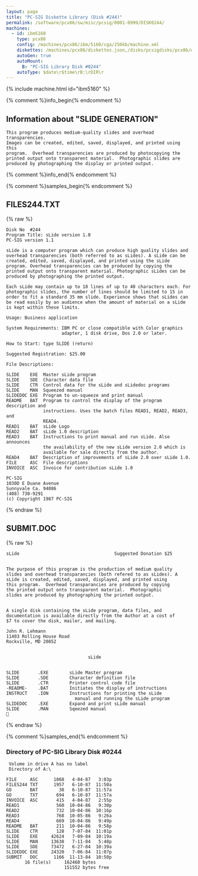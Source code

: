 ```yaml
---
layout: page
title: "PC-SIG Diskette Library (Disk #244)"
permalink: /software/pcx86/sw/misc/pcsig/0001-0999/DISK0244/
machines:
  - id: ibm5160
    type: pcx86
    config: /machines/pcx86/ibm/5160/cga/256kb/machine.xml
    diskettes: /machines/pcx86/diskettes.json,/disks/pcsigdisks/pcx86/diskettes.json
    autoGen: true
    autoMount:
      B: "PC-SIG Library Disk #0244"
    autoType: $date\r$time\rB:\rDIR\r
---
```


{% include machine.html id="ibm5160" %}

{% comment %}info_begin{% endcomment %}

## Information about "SLIDE GENERATION"

    This program produces medium-quality slides and overhead transparencies.
    Images can be created, edited, saved, displayed, and printed using this
    program.  Overhead transparencies are produced by photocopying the
    printed output onto transparent material.  Photographic slides are
    produced by photographing the display or printed output.
{% comment %}info_end{% endcomment %}

{% comment %}samples_begin{% endcomment %}

## FILES244.TXT

{% raw %}
```
Disk No  #244
Program Title: sLide version 1.0
PC-SIG version 1.1
 
sLide is a computer program which can produce high quality slides and
overhead transparencies (both referred to as sLides). A sLide can be
created, edited, saved, displayed, and printed using the sLide
program. Overhead transparencies can be produced by copying the
printed output onto transparent material. Photographic sLides can be
produced by photographing the printed output.
 
Each sLide may contain up to 18 lines of up to 40 characters each. For
photographic slides, the number of lines should be limited to 15 in
order to fit a standard 35 mm slide. Experience shows that sLides can
be read easily by an audience when the amount of material on a sLide
is kept within these limits.
 
Usage: Business application
 
System Requirements: IBM PC or close compatible with Color graphics
                     adapter, 1 disk drive, Dos 2.0 or later.
 
How to Start: type SLIDE (return)
 
Suggested Registration: $25.00
 
File Descriptions:
 
SLIDE    EXE  Master sLide program
SLIDE    SDE  Character data file
SLIDE    CTR  Control data for the sLide and sLidedoc programs
SLIDE    MAN  Squeezed manual
SLIDEDOC EXE  Program to un-squeeze and print manual
README   BAT  Program to control the display of the program description and
              instructions. Uses the batch files READ1, READ2, READ3, and
              READ4.
READ1    BAT  sLide Logo
READ2    BAT  sLide 1.0 description
READ3    BAT  Instructions to print manual and run sLide. Also announces
              the availability of the new sLide version 2.0 which is
              available for sale directly from the author.
READ4    BAT  Description of improvements of sLide 2.0 over sLide 1.0.
FILE     ASC  File descriptions
INVOICE  ASC  Invoice for contribution sLide 1.0
 
PC-SIG
1030D E Duane Avenue
Sunnyvale Ca. 94086
(408) 730-9291
(c) Copyright 1987 PC-SIG

```
{% endraw %}

## SUBMIT.DOC

{% raw %}
```
sLide                                    Suggested Donation $25


The purpose of this program is the production of medium quality
slides and overhead transparancies (both refered to as sLides). A
sLide is created, edited, saved, displayed, and printed using
this program.  Overhead transparancies are produced by copying
the printed output onto transparent material.  Photographic
slides are produced by photographing the printed output.


A single disk containing the sLide program, data files, and
documentation is available directly from the Author at a cost of
$7 to cover the disk, mailer, and mailing.

John R. Lehmann
11403 Rolling House Road
Rockville, MD 20852


                               sLide


SLIDE       .EXE        sLide Master program
SLIDE       .SDE        Character definition file
SLIDE       .CTR        Printer control code file
-README-    .BAT        Initiates the display of instructions
INSTRUCT    .ION        Instructions for printing the sLide
                          manual and running the sLide program
SLIDEDOC    .EXE        Expand and print sLide manual
SLIDE       .MAN        Sqeezed manual

```
{% endraw %}

{% comment %}samples_end{% endcomment %}

### Directory of PC-SIG Library Disk #0244

     Volume in drive A has no label
     Directory of A:\

    FILE     ASC      1068   4-04-87   3:03p
    FILES244 TXT      1957   6-10-87  11:50a
    GO       BAT        38   6-10-87  11:57a
    GO       TXT       694   6-10-87  11:57a
    INVOICE  ASC       415   4-04-87   2:55p
    READ1              560  10-04-86   9:30p
    READ2              732  10-04-86  10:16p
    READ3              768  10-05-86   9:26a
    READ4              669  10-04-86   9:49p
    README   BAT       211  10-04-86   9:58p
    SLIDE    CTR       128   7-07-84  11:01p
    SLIDE    EXE     42624   7-09-84  10:19a
    SLIDE    MAN     13638   7-11-84   5:48p
    SLIDE    SDE     73472   6-27-84  10:39a
    SLIDEDOC EXE     24320   7-06-84  11:07p
    SUBMIT   DOC      1166  11-13-84  10:50p
           16 file(s)     162460 bytes
                          151552 bytes free

